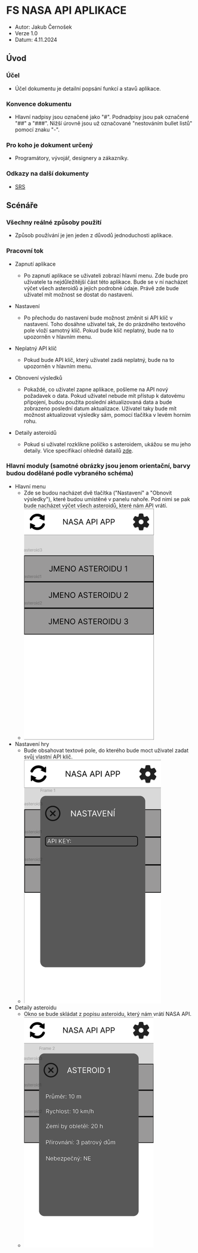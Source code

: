 # FS NASA API APLIKACE

- Autor: Jakub Černošek
- Verze 1.0
- Datum: 4.11.2024

## Úvod
### Účel
- Účel dokumentu je detailní popsání funkcí a stavů aplikace.
### Konvence dokumentu
- Hlavní nadpisy jsou označené jako "#". Podnadpisy jsou pak označené "##" a "###". Nížší úrovně jsou už označované "nestováním bullet listů" pomocí znaku "-". 

### Pro koho je dokument určený
- Programátory, vývojář, designery a zákazníky.
### Odkazy na další dokumenty
- [SRS](https://github.com/NewJakub/NASA_API_App/blob/main/SRS.md)

## Scénáře

### Všechny reálné způsoby použití
- Způsob používání je jen jeden z důvodů jednoduchosti aplikace.
  
### Pracovní tok

- Zapnutí aplikace
  - Po zapnutí aplikace se uživateli zobrazí hlavní menu. Zde bude pro uživatele ta nejdůležitější část této aplikace. Bude se v ní nacházet výčet všech asteroidů a jejich podrobné údaje. Právě zde bude uživatel mít možnost se dostat do nastavení.

- Nastavení
  - Po přechodu do nastavení bude možnost změnit si API klíč v nastavení. Toho dosáhne uživatel tak, že do prázdného textového pole vloží samotný klíč. Pokud bude klíč neplatný, bude na to upozorněn v hlavním menu.

- Neplatný API klíč
  - Pokud bude API klíč, který uživatel zadá neplatný, bude na to upozorněn v hlavním menu.

- Obnovení výsledků
  - Pokaždé, co uživatel zapne aplikace, pošleme na API nový požadavek o data. Pokud uživatel nebude mít přístup k datovému připojení, budou použita poslední aktualizovaná data a bude zobrazeno poslední datum aktualizace. Uživatel taky bude mít možnost aktualizovat výsledky sám, pomocí tlačítka v levém horním rohu.

- Detaily asteroidů
  - Pokud si uživatel rozklikne políčko s asteroidem, ukážou se mu jeho detaily. Více specifikací ohledně datailů [zde](https://github.com/NewJakub/NASA_API_App/blob/main/SRS.md#vlastnost-u4---zobrazov%C3%A1n%C3%AD-asteroid%C5%AF).

### Hlavní moduly (samotné obrázky jsou jenom orientační, barvy budou dodělané podle vybraného schéma)
- Hlavní menu
  - Zde se budou nacházet dvě tlačítka ("Nastavení" a "Obnovit výsledky"), které budou umístěné v panelu nahoře. Pod nimi se pak bude nacházet výčet všech asteroidů, které nám API vrátí. 
  - ![](https://github.com/NewJakub/NASA_API_App/blob/main/Images/main.png)
- Nastavení hry
  - Bude obsahovat textové pole, do kterého bude moct uživatel zadat svůj vlastní API klíč.
  - ![](https://github.com/NewJakub/NASA_API_App/blob/main/Images/settings.png)
- Detaily asteroidu
  - Okno se bude skládat z popisu asteroidu, který nám vrátí NASA API.  
  - ![](https://github.com/NewJakub/NASA_API_App/blob/main/Images/details.png)
